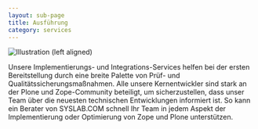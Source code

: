 ```yaml
---
layout: sub-page
title: Ausführung
category: services
---
```


![Illustration (left aligned)](/media/implementation-dp.svg)

Unsere Implementierungs- und Integrations-Services helfen bei der ersten Bereitstellung durch eine breite Palette von Prüf- und Qualitätssicherungsmaßnahmen. Alle unsere Kernentwickler sind stark an der Plone und Zope-Community beteiligt, um sicherzustellen, dass unser Team über die neuesten technischen Entwicklungen informiert ist. So kann ein Berater von SYSLAB.COM schnell Ihr Team in jedem Aspekt der Implementierung oder Optimierung von Zope und Plone unterstützen.
